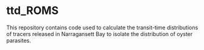 # ttd_ROMS
This repository contains code used to calculate the transit-time distributions of tracers released in Narragansett Bay to isolate the distribution of oyster parasites.
